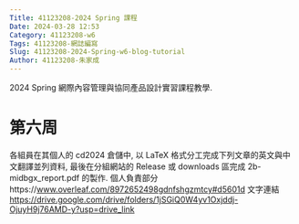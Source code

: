 ```yaml
---
Title: 41123208-2024 Spring 課程
Date: 2024-03-28 12:53
Category: 41123208-w6
Tags: 41123208-網誌編寫
Slug: 41123208-2024-Spring-w6-blog-tutorial
Author: 41123208-朱家成
---
```


2024 Spring 網際內容管理與協同產品設計實習課程教學.

<!-- PELICAN_END_SUMMARY -->

# 第六周
各組員在其個人的 cd2024 倉儲中, 以 LaTeX 格式分工完成下列文章的英文與中文翻譯並列資料, 最後在分組網站的 Release 或 downloads 區完成 2b-midbgx_report.pdf 的製作.
個人負責部分https://www.overleaf.com/8972652498gdnfshgzmtcy#d5601d
文字連結
https://drive.google.com/drive/folders/1jSGiQ0W4yv1Oxjddj-OjuyH9j76AMD-y?usp=drive_link